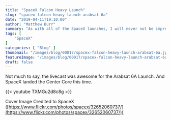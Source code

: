 ```yaml
---
title: "SpaceX Falcon Heavy Launch"
slug: "spacex-falcon-heavy-launch-arabsat-6a"
date: "2019-04-11T19:10:00"
author: "Matthew Burr"
summary: "As with all of the SpaceX launches, I will never not be impressed by how easy they make this look."
tags: [
    "SpaceX"
]
categories: [ "Blog" ]
thumbnail: "/images/blog/00017/spacex-falcon-heavy-launch-arabsat-6a.jpg"
featureImage: "/images/blog/00017/spacex-falcon-heavy-launch-arabsat-6a.jpg"
draft: false
---
```


Not much to say, the livecast was awesome for the Arabsat 6A Launch. And SpaceX landed the Center Core this time.

{{< youtube TXMGu2d8c8g >}}

Cover Image Credited to SpaceX ([https://www.flickr.com/photos/spacex/32652060737/](https://www.flickr.com/photos/spacex/32652060737/))
